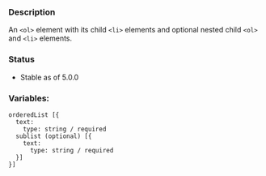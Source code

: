 ### Description
An `<ol>`  element with its child `<li>` elements and optional nested child `<ol>` and `<li>` elements.

### Status
* Stable as of 5.0.0

### Variables:
~~~
orderedList [{ 
  text:
    type: string / required
  sublist (optional) [{ 
    text:
      type: string / required
  }]
}]
~~~
